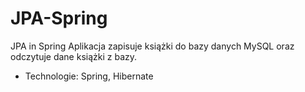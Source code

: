 # JPA-Spring
 JPA in Spring
Aplikacja zapisuje książki do bazy danych MySQL oraz odczytuje dane książki z bazy.
- Technologie: Spring, Hibernate
